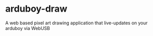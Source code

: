 # arduboy-draw
A web based pixel art drawing application that live-updates on your arduboy via WebUSB